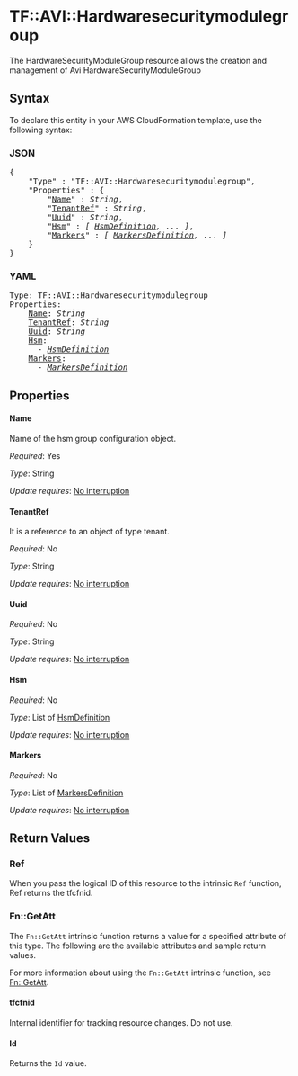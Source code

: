 # TF::AVI::Hardwaresecuritymodulegroup

The HardwareSecurityModuleGroup resource allows the creation and management of Avi HardwareSecurityModuleGroup

## Syntax

To declare this entity in your AWS CloudFormation template, use the following syntax:

### JSON

<pre>
{
    "Type" : "TF::AVI::Hardwaresecuritymodulegroup",
    "Properties" : {
        "<a href="#name" title="Name">Name</a>" : <i>String</i>,
        "<a href="#tenantref" title="TenantRef">TenantRef</a>" : <i>String</i>,
        "<a href="#uuid" title="Uuid">Uuid</a>" : <i>String</i>,
        "<a href="#hsm" title="Hsm">Hsm</a>" : <i>[ <a href="hsmdefinition.md">HsmDefinition</a>, ... ]</i>,
        "<a href="#markers" title="Markers">Markers</a>" : <i>[ <a href="markersdefinition.md">MarkersDefinition</a>, ... ]</i>
    }
}
</pre>

### YAML

<pre>
Type: TF::AVI::Hardwaresecuritymodulegroup
Properties:
    <a href="#name" title="Name">Name</a>: <i>String</i>
    <a href="#tenantref" title="TenantRef">TenantRef</a>: <i>String</i>
    <a href="#uuid" title="Uuid">Uuid</a>: <i>String</i>
    <a href="#hsm" title="Hsm">Hsm</a>: <i>
      - <a href="hsmdefinition.md">HsmDefinition</a></i>
    <a href="#markers" title="Markers">Markers</a>: <i>
      - <a href="markersdefinition.md">MarkersDefinition</a></i>
</pre>

## Properties

#### Name

Name of the hsm group configuration object.

_Required_: Yes

_Type_: String

_Update requires_: [No interruption](https://docs.aws.amazon.com/AWSCloudFormation/latest/UserGuide/using-cfn-updating-stacks-update-behaviors.html#update-no-interrupt)

#### TenantRef

It is a reference to an object of type tenant.

_Required_: No

_Type_: String

_Update requires_: [No interruption](https://docs.aws.amazon.com/AWSCloudFormation/latest/UserGuide/using-cfn-updating-stacks-update-behaviors.html#update-no-interrupt)

#### Uuid

_Required_: No

_Type_: String

_Update requires_: [No interruption](https://docs.aws.amazon.com/AWSCloudFormation/latest/UserGuide/using-cfn-updating-stacks-update-behaviors.html#update-no-interrupt)

#### Hsm

_Required_: No

_Type_: List of <a href="hsmdefinition.md">HsmDefinition</a>

_Update requires_: [No interruption](https://docs.aws.amazon.com/AWSCloudFormation/latest/UserGuide/using-cfn-updating-stacks-update-behaviors.html#update-no-interrupt)

#### Markers

_Required_: No

_Type_: List of <a href="markersdefinition.md">MarkersDefinition</a>

_Update requires_: [No interruption](https://docs.aws.amazon.com/AWSCloudFormation/latest/UserGuide/using-cfn-updating-stacks-update-behaviors.html#update-no-interrupt)

## Return Values

### Ref

When you pass the logical ID of this resource to the intrinsic `Ref` function, Ref returns the tfcfnid.

### Fn::GetAtt

The `Fn::GetAtt` intrinsic function returns a value for a specified attribute of this type. The following are the available attributes and sample return values.

For more information about using the `Fn::GetAtt` intrinsic function, see [Fn::GetAtt](https://docs.aws.amazon.com/AWSCloudFormation/latest/UserGuide/intrinsic-function-reference-getatt.html).

#### tfcfnid

Internal identifier for tracking resource changes. Do not use.

#### Id

Returns the <code>Id</code> value.

